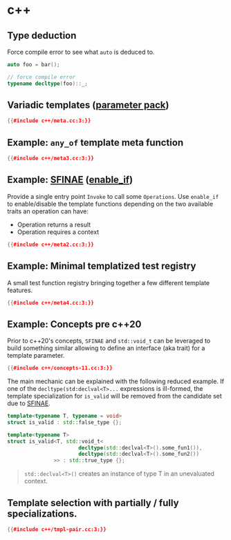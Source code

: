 # c++

## Type deduction

Force compile error to see what `auto` is deduced to.
```cpp
auto foo = bar();

// force compile error
typename decltype(foo)::_;
```

## Variadic templates ([parameter pack][parameter-pack])

```cpp
{{#include c++/meta.cc:3:}}
```

## Example: `any_of` template meta function

```cpp
{{#include c++/meta3.cc:3:}}
```

## Example: [SFINAE][sfinae] ([enable_if][enable-if])

Provide a single entry point `Invoke` to call some `Operations`.
Use `enable_if` to enable/disable the template functions depending on the two
available traits an operation can have:
- Operation returns a result
- Operation requires a context

```cpp
{{#include c++/meta2.cc:3:}}
```

## Example: Minimal templatized test registry

A small test function registry bringing together a few different template
features.

```cpp
{{#include c++/meta4.cc:3:}}
```

## Example: Concepts pre c++20

Prior to c++20's concepts, `SFINAE` and `std::void_t` can be leveraged to build
something similar allowing to define an interface (aka trait) for a template
parameter.

```cpp
{{#include c++/concepts-11.cc:3:}}
```

The main mechanic can be explained with the following reduced example. If one
of the `decltype(std:declval<T>...` expressions is ill-formed, the template
specialization for `is_valid` will be removed from the candidate set due to
[SFINAE][sfinae].
```cpp
template<typename T, typename = void>
struct is_valid : std::false_type {};

template<typename T>
struct is_valid<T, std::void_t<
                       decltype(std::declval<T>().some_fun1()),
                       decltype(std::declval<T>().some_fun2())
               >> : std::true_type {};
```
> `std::declval<T>()` creates an instance of type T in an unevaluated context.

## Template selection with partially / fully specializations.
```cpp
{{#include c++/tmpl-pair.cc:3:}}
```

[gist-strict-asliasing]: https://gist.github.com/shafik/848ae25ee209f698763cffee272a58f8
[parameter-pack]: https://en.cppreference.com/w/cpp/language/parameter_pack
[enable-if]: https://en.cppreference.com/w/cpp/types/enable_if
[sfinae]: https://en.cppreference.com/w/cpp/language/sfinae

